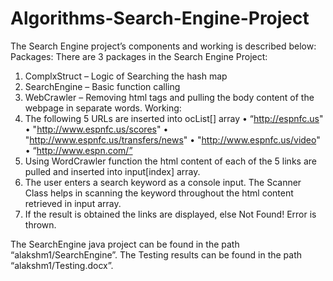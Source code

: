 # Algorithms-Search-Engine-Project

The Search Engine project’s components and working is described below:
Packages:
There are 3 packages in the Search Engine Project:
1.	ComplxStruct – Logic of Searching the hash map
2.	SearchEngine – Basic function calling
3.	WebCrawler – Removing html tags and pulling the body content of the webpage in separate words.
Working:
1.	The following 5 URLs are inserted into ocList[] array
•	“http://espnfc.us"
•	"http://www.espnfc.us/scores"
•	"http://www.espnfc.us/transfers/news"
•	"http://www.espnfc.us/video"
•	“http://www.espn.com/”
2.	Using WordCrawler function the html content of each of the 5 links are pulled and inserted into input[index] array.
3.	The user enters a search keyword as a console input. The Scanner Class helps in scanning the keyword throughout the html content retrieved in input array.
4.	If the result is obtained the links are displayed, else Not Found! Error is thrown.

The SearchEngine java project can be found in the path “alakshm1/SearchEngine”.
The Testing results can be found in the path “alakshm1/Testing.docx”.
